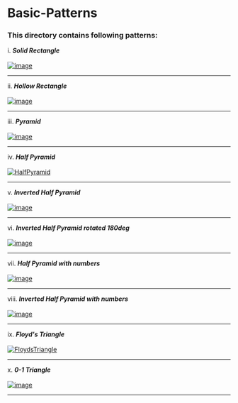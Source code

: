 # Basic-Patterns

### This directory contains following patterns:

i. _**Solid Rectangle**_ <br> <br>
[![image](https://www.linkpicture.com/q/Solid_Rectangle.png)](https://www.linkpicture.com/view.php?img=LPic6286351330b25543902018) <hr>

ii. _**Hollow Rectangle**_<br> <br>
[![image](https://www.linkpicture.com/q/Hollow_Rectangel.png)](https://www.linkpicture.com/view.php?img=LPic62863549c006b118641641) <hr>

iii. _**Pyramid**_<br> <br>
[![image](https://www.linkpicture.com/q/Pyramid.png)](https://www.linkpicture.com/view.php?img=LPic628635a5405a41454222742) <hr>

iv. _**Half Pyramid**_ <br> <br>
[![HalfPyramid](https://www.linkpicture.com/q/Half_Pyramid.png)](https://www.linkpicture.com/view.php?img=LPic6286310523bbf775090570) <hr>

v. _**Inverted Half Pyramid**_ <br> <br>
[![image](https://www.linkpicture.com/q/Inverted_half_pyramid.png)](https://www.linkpicture.com/view.php?img=LPic628635e2a675f2086973411) <hr>

vi. _**Inverted Half Pyramid rotated 180deg**_<br> <br>
[![image](https://www.linkpicture.com/q/Half_pyramid_inv_rotated.png)](https://www.linkpicture.com/view.php?img=LPic6286319a191ed8850362) <hr>

vii. _**Half Pyramid with numbers**_ <br> <br>
[![image](https://www.linkpicture.com/q/Half_Pyramid_with_numbers.png)](https://www.linkpicture.com/view.php?img=LPic62863638b63151517829518) <hr>

viii. _**Inverted Half Pyramid with numbers**_ <br> <br>
[![image](https://www.linkpicture.com/q/Inverted_Half_pyramid_with_numbers.png)](https://www.linkpicture.com/view.php?img=LPic62863606a606f372798616) <hr>

ix. _**Floyd's Triangle**_ <br> <br>
[![FloydsTriangle](https://www.linkpicture.com/q/Floyds_Triangle.png)](https://www.linkpicture.com/view.php?img=LPic62862f773428b1291002665) <hr>

x. _**0-1 Triangle**_ <br> <br>
[![image](https://www.linkpicture.com/q/Triangle01.png)](https://www.linkpicture.com/view.php?img=LPic6286365a174d41837629567) <hr>
